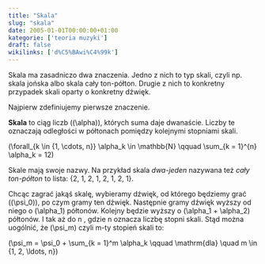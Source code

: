 ```yaml
---
title: "Skala"
slug: "skala"
date: 2005-01-01T00:00:00+01:00
kategorie: ['teoria muzyki']
draft: false
wikilinks: ['d%C5%BAwi%C4%99k']
---
```

Skala ma zasadniczo dwa znaczenia. Jedno z nich to typ skali, czyli np.
skala jońska albo skala cały ton-półton. Drugie z nich to konkretny
przypadek skali oparty o konkretny dźwięk.

Najpierw zdefiniujemy pierwsze znaczenie.

**Skala** to ciąg liczb (\(\alpha\)), których suma daje dwanaście.
Liczby te oznaczają odległości w półtonach pomiędzy kolejnymi stopniami
skali.

\(\forall_{k \in \{1, \cdots, n\}} \alpha_k \in \mathbb{N} \qquad \sum_{k = 1}^{n} \alpha_k = 12\)

Skale mają swoje nazwy. Na przykład skala *dwa-jeden* nazywana też *cały
ton-półton* to lista: {2, 1, 2, 1, 2, 1, 2, 1}.

Chcąc zagrać jakąś skalę, wybieramy dźwięk<!-- link nie odnosił się do niczego -->, od
którego będziemy grać (\(\psi_0\)), po czym gramy ten dźwięk. Następnie
gramy dźwięk wyższy od niego o \(\alpha_1\) półtonów. Kolejny będzie
wyższy o \(\alpha_1 + \alpha_2\) półtonów. I tak aż do n , gdzie n
oznacza liczbę stopni skali. Stąd można uogólnić, że \(\psi_m\) czyli
m-ty stopień skali to:

\(\psi_m = \psi_0 + \sum_{k = 1}^m \alpha_k \qquad \mathrm{dla} \quad m \in \{1, 2, \ldots, n\}\)

